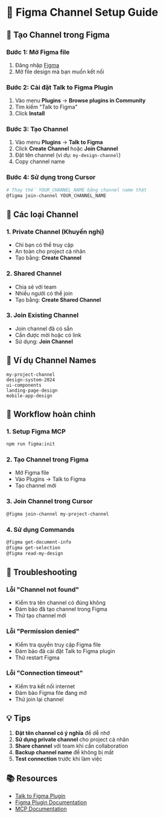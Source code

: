 # 📡 Figma Channel Setup Guide

## 🎯 Tạo Channel trong Figma

### Bước 1: Mở Figma file
1. Đăng nhập [Figma](https://www.figma.com)
2. Mở file design mà bạn muốn kết nối

### Bước 2: Cài đặt Talk to Figma Plugin
1. Vào menu **Plugins** → **Browse plugins in Community**
2. Tìm kiếm "Talk to Figma"
3. Click **Install**

### Bước 3: Tạo Channel
1. Vào menu **Plugins** → **Talk to Figma**
2. Click **Create Channel** hoặc **Join Channel**
3. Đặt tên channel (ví dụ: `my-design-channel`)
4. Copy channel name

### Bước 4: Sử dụng trong Cursor
```bash
# Thay thế YOUR_CHANNEL_NAME bằng channel name thật
@figma join-channel YOUR_CHANNEL_NAME
```

## 🔄 Các loại Channel

### 1. **Private Channel** (Khuyến nghị)
- Chỉ bạn có thể truy cập
- An toàn cho project cá nhân
- Tạo bằng: **Create Channel**

### 2. **Shared Channel**
- Chia sẻ với team
- Nhiều người có thể join
- Tạo bằng: **Create Shared Channel**

### 3. **Join Existing Channel**
- Join channel đã có sẵn
- Cần được mời hoặc có link
- Sử dụng: **Join Channel**

## 📝 Ví dụ Channel Names

```
my-project-channel
design-system-2024
ui-components
landing-page-design
mobile-app-design
```

## 🚀 Workflow hoàn chỉnh

### 1. Setup Figma MCP
```bash
npm run figma:init
```

### 2. Tạo Channel trong Figma
- Mở Figma file
- Vào Plugins → Talk to Figma
- Tạo channel mới

### 3. Join Channel trong Cursor
```bash
@figma join-channel my-project-channel
```

### 4. Sử dụng Commands
```bash
@figma get-document-info
@figma get-selection
@figma read-my-design
```

## 🔧 Troubleshooting

### Lỗi "Channel not found"
- Kiểm tra tên channel có đúng không
- Đảm bảo đã tạo channel trong Figma
- Thử tạo channel mới

### Lỗi "Permission denied"
- Kiểm tra quyền truy cập Figma file
- Đảm bảo đã cài đặt Talk to Figma plugin
- Thử restart Figma

### Lỗi "Connection timeout"
- Kiểm tra kết nối internet
- Đảm bảo Figma file đang mở
- Thử join lại channel

## 💡 Tips

1. **Đặt tên channel có ý nghĩa** để dễ nhớ
2. **Sử dụng private channel** cho project cá nhân
3. **Share channel** với team khi cần collaboration
4. **Backup channel name** để không bị mất
5. **Test connection** trước khi làm việc

## 📚 Resources

- [Talk to Figma Plugin](https://www.figma.com/community/plugin/1234567890/talk-to-figma)
- [Figma Plugin Documentation](https://www.figma.com/plugin-docs/)
- [MCP Documentation](https://modelcontextprotocol.io/) 